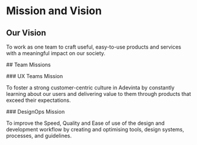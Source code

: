 # Mission and Vision

## Our Vision

To work as one team to craft useful, easy-to-use products and services with a meaningful impact on our society.

## Team Missions

### UX Teams Mission

To foster a strong customer-centric culture in Adevinta by constantly learning about our users and delivering value to them through products that exceed their expectations. 

### DesignOps Mission

To improve the Speed, Quality and Ease of use of the design and development workflow by creating and optimising tools, design systems, processes, and guidelines.

